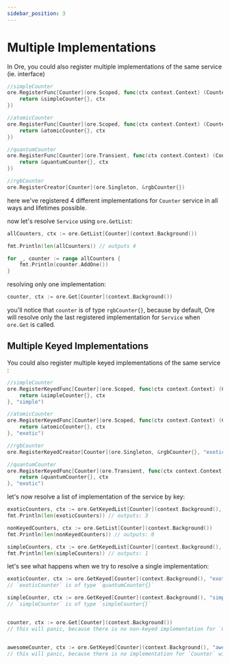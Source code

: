 ```yaml
---
sidebar_position: 3
---
```


# Multiple Implementations

In Ore, you could also register multiple implementations of the same service (ie. interface)

```go
//simpleCounter
ore.RegisterFunc[Counter](ore.Scoped, func(ctx context.Context) (Counter, context.Context) {
    return &simpleCounter{}, ctx
})

//atomicCounter
ore.RegisterFunc[Counter](ore.Scoped, func(ctx context.Context) (Counter, context.Context) {
    return &atomicCounter{}, ctx
})

//quantumCounter
ore.RegisterFunc[Counter](ore.Transient, func(ctx context.Context) (Counter, context.Context) {
    return &quantumCounter{}, ctx
})

//rgbCounter
ore.RegisterCreator[Counter](ore.Singleton, &rgbCounter{})
```

here we've registered 4 different implementations for `Counter` service in all ways and lifetimes possible.

now let's resolve `Service` using `ore.GetList`:

```go
allCounters, ctx := ore.GetList[Counter](context.Background())

fmt.Println(len(allCounters)) // outputs 4

for _, counter := range allCounters {
    fmt.Println(counter.AddOne())
}
```

resolving only one implementation:

```go
counter, ctx := ore.Get[Counter](context.Background())
```

you'll notice that `counter` is of type `rgbCounter{}`, because by default, Ore will resolve only the last registered
implementation for `Service` when `ore.Get` is called.


## Multiple Keyed Implementations

You could also register multiple keyed implementations of the same service :

```go
//simpleCounter
ore.RegisterKeyedFunc[Counter](ore.Scoped, func(ctx context.Context) (Counter, context.Context) {
    return &simpleCounter{}, ctx
}, "simple")

//atomicCounter
ore.RegisterKeyedFunc[Counter](ore.Scoped, func(ctx context.Context) (Counter, context.Context) {
    return &atomicCounter{}, ctx
}, "exotic")

//rgbCounter
ore.RegisterKeyedCreator[Counter](ore.Singleton, &rgbCounter{}, "exotic")

//quantumCounter
ore.RegisterKeyedFunc[Counter](ore.Transient, func(ctx context.Context) (Counter, context.Context) {
    return &quantumCounter{}, ctx
}, "exotic")
```

let's now resolve a list of implementation of the service by key:

```go
exoticCounters, ctx := ore.GetKeyedList[Counter](context.Background(), "exotic")
fmt.Println(len(exoticCounters)) // outputs: 3

nonKeyedCounters, ctx := ore.GetList[Counter](context.Background())
fmt.Println(len(nonKeyedCounters)) // outputs: 0

simpleCounters, ctx := ore.GetKeyedList[Counter](context.Background(), "simple")
fmt.Println(len(simpleCounters)) // outputs: 1
```

let's see what happens when we try to resolve a single implementation:

```go
exoticCounter, ctx := ore.GetKeyed[Counter](context.Background(), "exotic")
// `exoticCounter` is of type `quantumCounter{}`

simpleCounter, ctx := ore.GetKeyed[Counter](context.Background(), "simple")
// `simpleCounter` is of type `simpleCounter{}`


counter, ctx := ore.Get[Counter](context.Background())
// this will panic, because there is no non-keyed implementation for `Counter`


awesomeCounter, ctx := ore.GetKeyed[Counter](context.Background(), "awesome")
// this will panic, because there is no implementation for `Counter` with key `awesome`
```